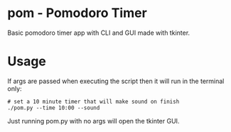# pom - Pomodoro Timer

Basic pomodoro timer app with CLI and GUI made with tkinter.

# Usage

If args are passed when executing the script then it will run in the terminal only:

```
# set a 10 minute timer that will make sound on finish
./pom.py --time 10:00 --sound
```

Just running pom.py with no args will open the tkinter GUI.
